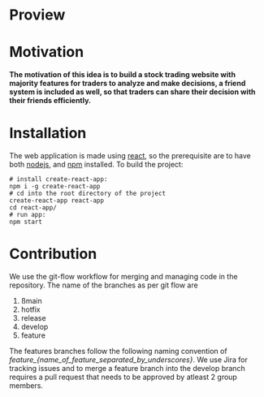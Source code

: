 # Proview

# Motivation

**The motivation of this idea is to build a stock trading website with majority features for traders to analyze and make decisions, a friend system is included as well, so that traders can share their decision with their friends efficiently.**

# Installation

The web application is made using [react](https://reactjs.org/), so the prerequisite are to have both [nodejs](https://nodejs.org/en/), and [npm](https://www.npmjs.com/) installed. To build the project:

```
# install create-react-app:
npm i -g create-react-app
# cd into the root directory of the project
create-react-app react-app
cd react-app/
# run app:
npm start
```

# Contribution

We use the git-flow workflow for merging and managing code in the repository. The name of the branches as per git flow are

1. ßmain
2. hotfix
3. release
4. develop
5. feature

The features branches follow the following naming convention of _feature\_{name_of_feature_separated_by_underscores}_. We use Jira for tracking issues and to merge a feature branch into the develop branch requires a pull request that needs to be approved by atleast 2 group members.
